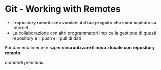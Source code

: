 # Git - Working with Remotes
- I repository remoti sono versioni del tuo progetto che sono ospitate su Internet
- La collaborazione con altri programmatori implica la gestione di questi repository e il push e il pull di dati

Fondamentalmente è saper **sincronizzare il nostro locale con repository remoto.**

*comandi principali:*

